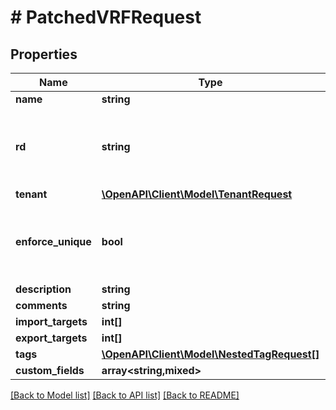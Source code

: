 # # PatchedVRFRequest

## Properties

Name | Type | Description | Notes
------------ | ------------- | ------------- | -------------
**name** | **string** |  | [optional]
**rd** | **string** | Unique route distinguisher (as defined in RFC 4364) | [optional]
**tenant** | [**\OpenAPI\Client\Model\TenantRequest**](TenantRequest.md) |  | [optional]
**enforce_unique** | **bool** | Prevent duplicate prefixes/IP addresses within this VRF | [optional]
**description** | **string** |  | [optional]
**comments** | **string** |  | [optional]
**import_targets** | **int[]** |  | [optional]
**export_targets** | **int[]** |  | [optional]
**tags** | [**\OpenAPI\Client\Model\NestedTagRequest[]**](NestedTagRequest.md) |  | [optional]
**custom_fields** | **array<string,mixed>** |  | [optional]

[[Back to Model list]](../../README.md#models) [[Back to API list]](../../README.md#endpoints) [[Back to README]](../../README.md)
